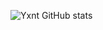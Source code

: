 ![Yxnt GitHub stats](https://github-readme-stats.vercel.app/api?count_private=true&username=Yxnt&show_icons=true&theme=highcontrast)
